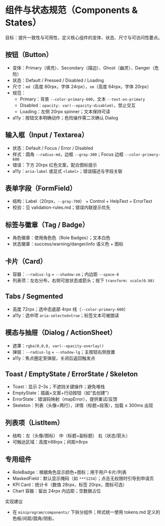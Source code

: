 # 组件与状态规范（Components & States）

目标：提升一致性与可用性，定义核心组件的变体、状态、尺寸与可访问性要点。

## 按钮（Button）
- 变体：Primary（填充）、Secondary（描边）、Ghost（幽灵）、Danger（危险）
- 状态：Default / Pressed / Disabled / Loading
- 尺寸：`md`（高度 80rpx，字体 24rpx），`sm`（高度 64rpx，字体 20rpx）
- 规范：
  - Primary：背景 `--color-primary-600`，文本 `--text-on-primary`
  - Disabled：`opacity: var(--opacity-disabled)`，禁止交互
  - Loading：左侧 20rpx spinner；文本保持可读
- a11y：按钮文本明确动作；危险操作需二次确认 Dialog

## 输入框（Input / Textarea）
- 状态：Default / Focus / Error / Disabled
- 样式：圆角 `--radius-md`，边框 `--gray-300`；Focus 边框 `--color-primary-600`
- 错误：下方 20rpx 红色文案，配合图标提示
- a11y：`aria-label` 或显式 `<label>`；错误描述与字段关联

## 表单字段（FormField）
- 结构：Label（20rpx，`--gray-700`） + Control + HelpText + ErrorText
- 校验：见 validation-rules.md；错误内联提示优先

## 标签与徽章（Tag / Badge）
- 角色徽章：使用角色色（Role Badges）；文本白色
- 状态徽章：success/warning/danger/info 语义色 + 图标

## 卡片（Card）
- 容器：`--radius-lg` + `--shadow-sm`；内边距 `--space-6`
- 列表项：左右分布，右侧可放状态或箭头；按下 `transform: scale(0.98)`

## Tabs / Segmented
- 高度 72rpx；选中态底部 4rpx 线（`--color-primary-600`）
- a11y：选中项 `aria-selected=true`；标签文本可被朗读

## 模态与抽屉（Dialog / ActionSheet）
- 遮罩：`rgba(0,0,0, var(--opacity-overlay))`
- 弹层：`--radius-lg` + `--shadow-lg`；主按钮右侧放置
- a11y：焦点圈定至弹层，关闭后返回触发点

## Toast / EmptyState / ErrorState / Skeleton
- Toast：显示 2–3s；不遮挡关键操作；避免堆栈
- EmptyState：插画+文案+行动按钮（如“去创建”）
- ErrorState：错误码映射（mapError），提供重试/反馈
- Skeleton：列表（头像+两行），详情（标题+段落），加载 ≤ 300ms 出现

## 列表项（ListItem）
- 结构：左（头像/图标） 中（标题+副标题） 右（状态/箭头）
- 可触达区域：高度≥88rpx；间距≥8rpx

## 专用组件
- RoleBadge：根据角色显示颜色+图标；用于用户卡片/列表
- MaskedField：默认显示掩码（如 `***1234`）；点击无权限时引导到申请页
- KPI Card：统计卡（数值 28rpx，标签 20rpx，图标可选）
- Chart 容器：留出 24rpx 内边距；空数据占位

实现建议
- 在 `miniprogram/components/` 下拆分组件；样式统一使用 tokens.md 定义的色板/间距/圆角/阴影。
